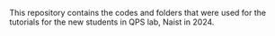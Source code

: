 This repository contains the codes and folders that were used for the tutorials for the new students in QPS lab, Naist in 2024.
